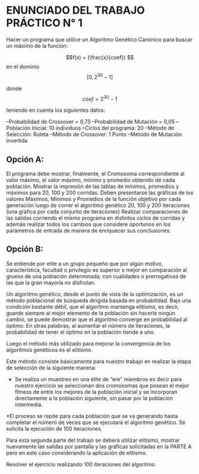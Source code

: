 # ENUNCIADO DEL TRABAJO PRÁCTICO N° 1
Hacer un programa que utilice un Algoritmo Genético Canónico para buscar un máximo de la función:

$$f(x) = (\frac{x}{coef}) $$  en el dominio $$[0 , 2^{30} -1]$$

donde $$coef = 2^{30} -1$$

teniendo en cuenta los siguientes datos:

–Probabilidad de Crossover = 0,75
–Probabilidad de Mutación = 0,05
–Población Inicial: 10 individuos
–Ciclos del programa: 20
–Método de Selección: Ruleta
–Método de Crossover: 1 Punto
–Método de Mutación: invertida

## Opción A:
El programa debe mostrar, finalmente, el Cromosoma correspondiente al valor máximo, el valor máximo, mínimo y promedio obtenido de cada población.
Mostrar la impresión de las tablas de mínimos, promedios y máximos para 20, 100 y 200 corridas.
Deben presentarse las gráficas de los valores Máximos, Mínimos y Promedios de la función objetivo por cada generación luego de correr el algoritmo genético 20, 100 y 200 iteraciones (una gráfica por cada conjunto de iteraciones)
Realizar comparaciones de las salidas corriendo el mismo programa en distintos ciclos de corridas y además realizar todos los cambios que considere oportunos en los parámetros de entrada de manera de enriquecer sus conclusiones.

## Opción B: 
Se entiende por elite  a un grupo pequeño que por algún motivo, característica, facultad o privilegio es superior o mejor en comparación al grueso de una población determinada; con cualidades o prerrogativas de las que la gran mayoría no disfrutan.

Un algoritmo genético, desde el punto de vista de la optimización, es un método poblacional de búsqueda dirigida basada en probabilidad. Bajo una condición bastante débil, que el algoritmo mantenga elitismo, es decir, guarde siempre al mejor elemento de la población sin hacerle ningún cambio, se puede demostrar que el algoritmo converge en probabilidad al óptimo. En otras palabras, al aumentar el número de iteraciones, la probabilidad de tener el óptimo en la población tiende a uno. 

Luego el método más utilizado para mejorar la convergencia de los algoritmos genéticos es el elitismo. 

Este método consiste básicamente para nuestro trabajo en realizar la etapa de selección de la siguiente manera:

* Se realiza un muestreo en una élite de “ere” miembros es decir para nuestro ejercicio se seleccionan dos cromosomas que posean el mejor fitness de entre los mejores de la población inicial y se incorporan directamente a la población siguiente, sin pasar por la población intermedia.

*El proceso se repite para cada población que se va generando hasta completar el número de veces que se ejecutará el algoritmo genético. Se solicita la ejecución de 100 iteraciones.

Para esta segunda parte del trabajo se deberá utilizar elitismo, mostrar nuevamente las salidas por pantalla y las gráficas solicitadas en la PARTE A pero en este caso considerando la aplicación de elitismo. 

Resolver el ejercicio realizando 100 iteraciones del algoritmo.
